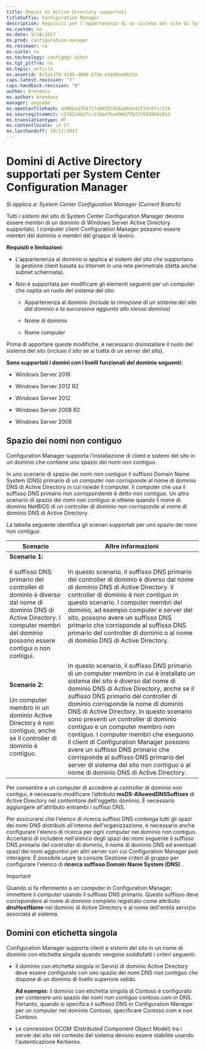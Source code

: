 ```yaml
---
title: Domini di Active Directory supportati
titleSuffix: Configuration Manager
description: Requisiti per l'appartenenza di un sistema del sito di System Center Configuration Manager a un dominio di Active Directory.
ms.custom: na
ms.date: 9/18/2017
ms.prod: configuration-manager
ms.reviewer: na
ms.suite: na
ms.technology: configmgr-other
ms.tgt_pltfrm: na
ms.topic: article
ms.assetid: 8c5a13f8-42d5-4898-b7b6-e594dae8b335
caps.latest.revision: "7"
caps.handback.revision: "0"
author: Brenduns
ms.author: brenduns
manager: angrobe
ms.openlocfilehash: d4862a3354717a603535b6ad0de42f24c67cc314
ms.sourcegitcommit: c236214b2fcc13dae7bad96d7fb33f692868191d
ms.translationtype: HT
ms.contentlocale: it-IT
ms.lasthandoff: 10/12/2017
---
```

# <a name="supported-active-directory-domains-for-system-center-configuration-manager"></a>Domini di Active Directory supportati per System Center Configuration Manager

*Si applica a: System Center Configuration Manager (Current Branch)*

Tutti i sistemi del sito di System Center Configuration Manager devono essere membri di un dominio di Windows Server Active Directory supportato. I computer client Configuration Manager possono essere membri del dominio o membri del gruppo di lavoro.  

 **Requisiti e limitazioni:**  

-   L'appartenenza al dominio si applica ai sistemi del sito che supportano la gestione client basata su Internet in una rete perimetrale (detta anche subnet schermata).  

-   Non è supportata per modificare gli elementi seguenti per un computer che ospita un ruolo del sistema del sito:  

    -   Appartenenza al dominio *(include la rimozione di un sistema del sito dal dominio e la successiva aggiunta allo stesso dominio)*

    -   Nome di dominio  

    -   Nome computer  

Prima di apportare queste modifiche, è necessario disinstallare il ruolo del sistema del sito (incluso il sito se si tratta di un server del sito).  

**Sono supportati i domini con i livelli funzionali del dominio seguenti:**  
- Windows Server 2016

- Windows Server 2012 R2  

- Windows Server 2012

- Windows Server 2008 R2

- Windows Server 2008  







##  <a name="bkmk_Disjoint"></a> Spazio dei nomi non contiguo  
Configuration Manager supporta l'installazione di client e sistemi del sito in un dominio che contiene uno spazio dei nomi non contiguo.  

In uno scenario di spazio dei nomi non contiguo il suffisso Domain Name System (DNS) primario di un computer non corrisponde al nome di dominio DNS di Active Directory in cui risiede il computer. Il computer che usa il suffisso DNS primario non corrispondente è detto non contiguo. Un altro scenario di spazio dei nomi non contiguo si ottiene quando il nome di dominio NetBIOS di un controller di dominio non corrisponde al nome di dominio DNS di Active Directory.  

La tabella seguente identifica gli scenari supportati per uno spazio dei nomi non contiguo.  

|Scenario|Altre informazioni|  
|--------------|----------------------|  
|**Scenario 1:**<br /><br /> Il suffisso DNS primario del controller di dominio è diverso dal nome di dominio DNS di Active Directory. I computer membri del dominio possono essere contigui o non contigui.|In questo scenario, il suffisso DNS primario del controller di dominio è diverso dal nome di dominio DNS di Active Directory. Il controller di dominio è non contiguo in questo scenario. I computer membri del dominio, ad esempio computer e server del sito, possono avere un suffisso DNS primario che corrisponde al suffisso DNS primario del controller di dominio o al nome di dominio DNS di Active Directory.|  
|**Scenario 2:**<br /><br /> Un computer membro in un dominio Active Directory è non contiguo, anche se il controller di dominio è contiguo.|In questo scenario, il suffisso DNS primario di un computer membro in cui è installato un sistema del sito è diverso dal nome di dominio DNS di Active Directory, anche se il suffisso DNS primario del controller di dominio corrisponde la nome di dominio DNS di Active Directory. In questo scenario sono presenti un controller di dominio contiguo e un computer membro non contiguo. I computer membri che eseguono il client di Configuration Manager possono avere un suffisso DNS primario che corrisponde al suffisso DNS primario del server di sistema del sito non contiguo o al nome di dominio DNS di Active Directory.|  

 Per consentire a un computer di accedere ai controller di dominio non contigui, è necessario modificare l’attributo **msDS-AllowedDNSSuffixes** di Active Directory nel contenitore dell'oggetto dominio. È necessario aggiungere all'attributo entrambi i suffissi DNS.  

 Per assicurarsi che l'elenco di ricerca suffissi DNS contenga tutti gli spazi dei nomi DNS distribuiti all'interno dell'organizzazione, è necessario anche configurare l'elenco di ricerca per ogni computer nel dominio non contiguo. Accertarsi di includere nell'elenco degli spazi dei nomi seguente il suffisso DNS primario del controller di dominio, il nome di dominio DNS ed eventuali spazi dei nomi aggiuntivi per altri server con cui Configuration Manager può interagire. È possibile usare la console Gestione criteri di gruppo per configurare l'elenco di **ricerca suffisso Domain Name System (DNS)** .  

> [!IMPORTANT]  
>  Quando si fa riferimento a un computer in Configuration Manager, immettere il computer usando il suffisso DNS primario. Questo suffisso deve corrispondere al nome di dominio completo registrato come attributo **dnsHostName** nel dominio di Active Directory e al nome dell'entità servizio associata al sistema.  

##  <a name="bkmk_SLD"></a> Domini con etichetta singola  
 Configuration Manager supporta client e sistemi del sito in un nome di dominio con etichetta singola quando vengono soddisfatti i criteri seguenti:  

-   Il dominio con etichetta singola in Servizi di dominio Active Directory deve essere configurato con uno spazio dei nomi DNS non contiguo che dispone di un dominio di livello superiore valido.  

     **Ad esempio:** il dominio con etichetta singola di Contoso è configurato per contenere uno spazio dei nomi non contiguo contoso.com in DNS. Pertanto, quando si specifica il suffisso DNS in Configuration Manager per un computer nel dominio Contoso, specificare Contoso.com e non Contoso.  

-   Le connessioni DCOM (Distributed Component Object Model) tra i server del sito nel contesto del sistema devono essere stabilite usando l'autenticazione Kerberos.  
